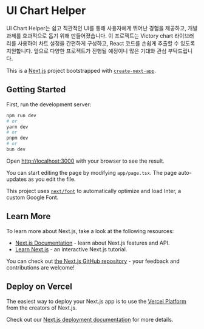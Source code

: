 # UI Chart Helper

UI Chart Helper는 쉽고 직관적인 UI를 통해 사용자에게 뛰어난 경험을 제공하고, 개발 과제를 효과적으로 돕기 위해 만들어졌습니다. 이 프로젝트는 Victory chart 라이브러리를 사용하여 차트 설정을 간편하게 구성하고, React 코드를 손쉽게 추출할 수 있도록 지원합니다. 앞으로 다양한 프로젝트가 진행될 예정이니 많은 기대와 관심 부탁드립니다.

This is a [Next.js](https://nextjs.org/) project bootstrapped with [`create-next-app`](https://github.com/vercel/next.js/tree/canary/packages/create-next-app).

## Getting Started

First, run the development server:

```bash
npm run dev
# or
yarn dev
# or
pnpm dev
# or
bun dev
```

Open [http://localhost:3000](http://localhost:3000) with your browser to see the result.

You can start editing the page by modifying `app/page.tsx`. The page auto-updates as you edit the file.

This project uses [`next/font`](https://nextjs.org/docs/basic-features/font-optimization) to automatically optimize and load Inter, a custom Google Font.

## Learn More

To learn more about Next.js, take a look at the following resources:

- [Next.js Documentation](https://nextjs.org/docs) - learn about Next.js features and API.
- [Learn Next.js](https://nextjs.org/learn) - an interactive Next.js tutorial.

You can check out [the Next.js GitHub repository](https://github.com/vercel/next.js/) - your feedback and contributions are welcome!

## Deploy on Vercel

The easiest way to deploy your Next.js app is to use the [Vercel Platform](https://vercel.com/new?utm_medium=default-template&filter=next.js&utm_source=create-next-app&utm_campaign=create-next-app-readme) from the creators of Next.js.

Check out our [Next.js deployment documentation](https://nextjs.org/docs/deployment) for more details.
